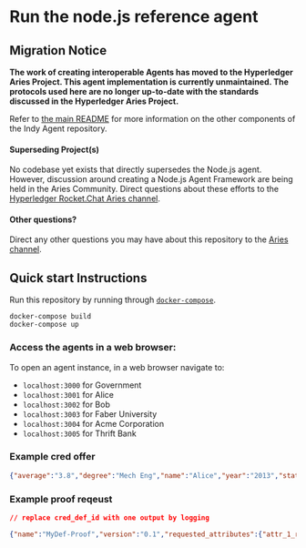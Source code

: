 # Run the node.js reference agent

## Migration Notice

**The work of creating interoperable Agents has moved to the Hyperledger Aries Project. This agent implementation is
currently unmaintained. The protocols used here are no longer up-to-date with the standards discussed in the Hyperledger
Aries Project.**

Refer to [the main README][2] for more information on the other components of the Indy Agent repository.

#### Superseding Project(s)
No codebase yet exists that directly supersedes the Node.js agent. However, discussion around creating a Node.js Agent
Framework are being held in the Aries Community. Direct questions about these efforts to the [Hyperledger Rocket.Chat
Aries channel][1].

#### Other questions?
Direct any other questions you may have about this repository to the [Aries channel][1].

[1]: https://chat.hyperledger.org/channel/aries
[2]: ../README.md


## Quick start Instructions

Run this repository by running through [`docker-compose`](https://docs.docker.com/compose/).

```
docker-compose build
docker-compose up
```

### Access the agents in a web browser:

To open an agent instance, in a web browser navigate to:
* `localhost:3000` for Government
* `localhost:3001` for Alice
* `localhost:3002` for Bob
* `localhost:3003` for Faber University
* `localhost:3004` for Acme Corporation
* `localhost:3005` for Thrift Bank 

### Example cred offer

```json
{"average":"3.8","degree":"Mech Eng","name":"Alice","year":"2013","status":"Available"}
```

### Example proof reqeust

```json
// replace cred_def_id with one output by logging

{"name":"MyDef-Proof","version":"0.1","requested_attributes":{"attr_1_referent":{"name":"degree","restrictions":[{"cred_def_id":"EsgY7i4kD83HoeE2kNbp21:3:CL:203:MyDef"}]}},"requested_predicates":{}}
```

